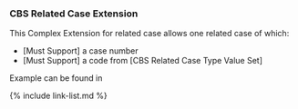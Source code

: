 ### CBS Related Case Extension

This Complex Extension for related case allows one related case of which:

- [Must Support] a case number
- [Must Support] a code from [CBS Related Case Type Value Set]

Example can be found in 

{% include link-list.md %}